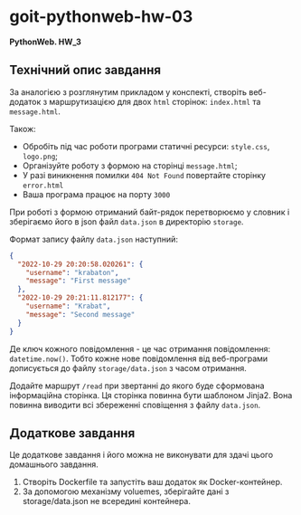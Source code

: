 # goit-pythonweb-hw-03
**PythonWeb. HW_3**

## Технічний опис завдання

За аналогією з розглянутим прикладом у конспекті, створіть веб-додаток з
маршрутизацією для двох `html` сторінок: `index.html` та `message.html`.

Також:

- Обробіть під час роботи програми статичні ресурси: `style.css`, `logo.png`;
- Організуйте роботу з формою на сторінці `message.html`;
- У разі виникнення помилки `404 Not Found` повертайте сторінку `error.html`
- Ваша програма працює на порту `3000`

При роботі з формою отриманий байт-рядок перетворюємо у словник і зберігаємо
його в json файл `data.json` в директорію `storage`.

Формат запису файлу `data.json` наступний:

```json
{
  "2022-10-29 20:20:58.020261": {
    "username": "krabaton",
    "message": "First message"
  },
  "2022-10-29 20:21:11.812177": {
    "username": "Krabat",
    "message": "Second message"
  }
}
```

Де ключ кожного повідомлення - це час отримання повідомлення: `datetime.now()`.
Тобто кожне нове повідомлення від веб-програми дописується до файлу
`storage/data.json` з часом отримання.

Додайте маршрут `/read` при звертанні до якого буде сформована інформаційна
сторінка. Ця сторінка повинна бути шаблоном Jinja2. Вона повинна виводити всі
збереженні сповіщення з файлу `data.json`.

## Додаткове завдання

Це додаткове завдання і його можна не виконувати для здачі цього домашнього
завдання.

1. Створіть Dockerfile та запустіть ваш додаток як Docker-контейнер.
2. За допомогою механізму voluemes, зберігайте дані з storage/data.json не
   всередині контейнера.
